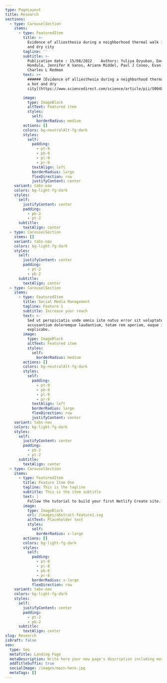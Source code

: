 ```yaml
---
type: PageLayout
title: Research
sections:
  - type: CarouselSection
    items:
      - type: FeaturedItem
        title: >-
          Evidence of alliesthesia during a neighborhood thermal walk in a hot
          and dry city
        tagline: ''
        subtitle: >-
          Publication date : 15/08/2022    Authors: Yuliya Dzyuban, David M
          Hondula, Jennifer K Vanos, Ariane Middel, Paul J Coseo, Evan R Kuras,
          Charles L Redman
        text: >+
          ###### [Evidence of alliesthesia during a neighborhood thermal walk in
          a hot and dry
          city](https://www.sciencedirect.com/science/article/pii/S0048969722023877)

        image:
          type: ImageBlock
          altText: Featured item
          styles:
            self:
              borderRadius: medium
        actions: []
        colors: bg-neutralAlt-fg-dark
        styles:
          self:
            padding:
              - pt-9
              - pb-9
              - pl-9
              - pr-9
            textAlign: left
            borderRadius: large
            flexDirection: row
            justifyContent: center
    variant: tabs-nav
    colors: bg-light-fg-dark
    styles:
      self:
        justifyContent: center
        padding:
          - pb-2
          - pt-2
      subtitle:
        textAlign: center
  - type: CarouselSection
    items: []
    variant: tabs-nav
    colors: bg-light-fg-dark
    styles:
      self:
        justifyContent: center
        padding:
          - pt-2
          - pb-2
      subtitle:
        textAlign: center
  - type: CarouselSection
    items:
      - type: FeaturedItem
        title: Social Media Management
        tagline: Feature 1
        subtitle: Increase your reach
        text: >-
          Sed ut perspiciatis unde omnis iste natus error sit voluptatem
          accusantium doloremque laudantium, totam rem aperiam, eaque ipsa quae.
          explicabo.
        image:
          type: ImageBlock
          altText: Featured item
          styles:
            self:
              borderRadius: medium
        actions: []
        colors: bg-neutralAlt-fg-dark
        styles:
          self:
            padding:
              - pt-9
              - pb-9
              - pl-9
              - pr-9
            textAlign: left
            borderRadius: large
            flexDirection: row
            justifyContent: center
    variant: tabs-nav
    colors: bg-light-fg-dark
    styles:
      self:
        justifyContent: center
        padding:
          - pb-2
          - pt-2
      subtitle:
        textAlign: center
  - type: CarouselSection
    items:
      - type: FeaturedItem
        title: Feature Item One
        tagline: This is the tagline
        subtitle: This is the item subtitle
        text: |
          Follow the tutorial to build your first Netlify Create site.
        image:
          type: ImageBlock
          url: /images/abstract-feature1.svg
          altText: Placeholder text
          styles:
            self:
              borderRadius: x-large
        actions: []
        colors: bg-light-fg-dark
        styles:
          self:
            padding:
              - pt-8
              - pl-8
              - pb-8
              - pr-8
            borderRadius: x-large
            flexDirection: row
    variant: tabs-nav
    colors: bg-light-fg-dark
    styles:
      self:
        justifyContent: center
        padding:
          - pt-2
          - pb-2
      subtitle:
        textAlign: center
slug: Research
isDraft: false
seo:
  type: Seo
  metaTitle: Landing Page
  metaDescription: Write here your new page's description including most relevant keywords.
  addTitleSuffix: true
  socialImage: /images/main-hero.jpg
  metaTags: []
---
```

